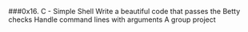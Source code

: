 ###0x16. C - Simple Shell
Write a beautiful code that passes the Betty checks
Handle command lines with arguments
A group project
